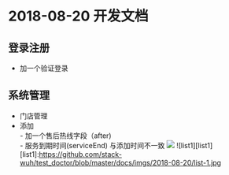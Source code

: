 2018-08-20 开发文档
==================
##  登录注册
- 加一个验证登录

## 系统管理
- 门店管理	
 - 添加	          
    	- 加一个售后热线字段（after)		
    	- 服务到期时间(serviceEnd) 与添加时间不一致
	<img  src="/imgs/2018-08-20/list-1.jpg" />
	![list1][list1]
[list1]:<https://github.com/stack-wuh/test_doctor/blob/master/docs/imgs/2018-08-20/list-1.jpg>
